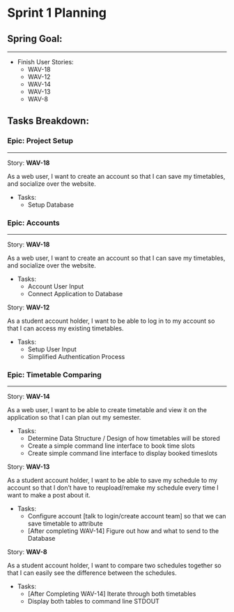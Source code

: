 # Sprint 1 Planning

## Spring Goal:
---
- Finish User Stories:
  - WAV-18
  - WAV-12
  - WAV-14
  - WAV-13
  - WAV-8

## Tasks Breakdown:


### **Epic:** Project Setup
---
Story: **WAV-18**

As a web user, I want to create an account so that I can save my timetables, and socialize over the website.
- Tasks:
  - Setup Database



### **Epic:** Accounts
---
Story: **WAV-18**

As a web user, I want to create an account so that I can save my timetables, and socialize over the website.
- Tasks:
  - Account User Input
  - Connect Application to Database


Story: **WAV-12**

As a student account holder, I want to be able to log in to my account so that I can access my existing timetables.
- Tasks:
  - Setup User Input
  - Simplified Authentication Process



### **Epic:** Timetable Comparing
---
Story: **WAV-14**

As a web user, I want to be able to create timetable and view it on the application so that I can plan out my semester.
- Tasks:
  - Determine Data Structure / Design of how timetables will be stored
  - Create a simple command line interface to book time slots
  - Create simple command line interface to display booked timeslots


Story: **WAV-13**

As a student account holder, I want to be able to save my schedule to my account so that I don’t have to reupload/remake my schedule every time I want to make a post about it.
- Tasks:
  - Configure account [talk to login/create account team] so that we can save timetable to attribute
  - [After completing WAV-14] Figure out how and what to send to the Database


Story: **WAV-8**

As a student account holder, I want to compare two schedules together so that I can easily see the difference between the schedules.
- Tasks:
  - [After Completing WAV-14] Iterate through both timetables
  - Display both tables to command line STDOUT


<!-- 
## Spikes:
---
1. Difficulty connecting ...


## Capacity:
| Name              | Capacity (hrs/day) |
|-------------------|--------------------|
| Axel Visan        |?|
| Brooklyn Guo      |?|
| Burhan Mirza      |?|
| Danny Ilyas       |?|
| Ramzi Abu-Zeinah  |?|
| Saiem Irfan       |?|
| Stas Kalynych     |?| -->
